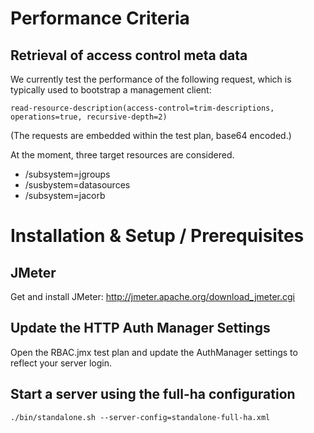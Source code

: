 # Performance Criteria

## Retrieval of access control meta data

We currently test the performance of the following request, which is typically used to bootstrap a management client:

```
read-resource-description(access-control=trim-descriptions, operations=true, recursive-depth=2)
```

(The requests are embedded within the test plan, base64 encoded.)

At the moment, three target resources are considered. 

- /subsystem=jgroups
- /susbystem=datasources
- /subsystem=jacorb

# Installation & Setup / Prerequisites

## JMeter

Get and install JMeter: http://jmeter.apache.org/download_jmeter.cgi

## Update the HTTP Auth Manager Settings

Open the RBAC.jmx test plan and update the AuthManager settings to reflect your server login.

## Start a server using the full-ha configuration

```
./bin/standalone.sh --server-config=standalone-full-ha.xml
```



